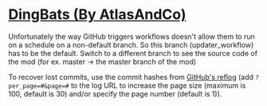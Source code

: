 # [DingBats (By AtlasAndCo)](https://github.com/AtlasAndCo/DingBats)

Unfortunately the way GitHub triggers workflows doesn't allow them to run on a schedule on a non-default branch. So this branch (updater_workflow) has to be the default. Switch to a different branch to see the source code of the mod (for ex. master -> the master branch of the mod)

To recover lost commits, use the commit hashes from [GitHub's reflog](https://api.github.com/repos/KtaneModules/DingBats-AtlasAndCo/events) (add `?per_page=#&page=#` to the log URL to increase the page size (maximum is 100, default is 30) and/or specify the page number (default is 1)).
